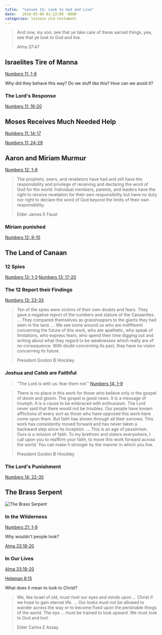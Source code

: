 ```yaml
---
title:  "Lesson 15: Look to God and Live"
date:   2018-05-06 01:22:08 -0800
categories: lessons old-testament
---
```


> And now, my son, see that ye take care of these sacred things, yea, see that ye look to God and live.
>
> Alma 37:47


## Israelites Tire of Manna
[Numbers 11: 1-8](https://www.lds.org/scriptures/ot/num/11.1-8?lang=eng#0)

Why did they behave this way? 
Do we stuff like this? 
How can we avoid it?

### The Lord's Response 
[Numbers 11: 18-20](https://www.lds.org/scriptures/ot/num/11.8-20?lang=eng#17)


## Moses Receives Much Needed Help
[Numbers 11: 14-17](https://www.lds.org/scriptures/ot/num/11.14-17?lang=eng#13)

[Numbers 11: 24-29](https://www.lds.org/scriptures/ot/num/11.24-29?lang=eng#23)

## Aaron and Miriam Murmur
[Numbers 12: 1-8](https://www.lds.org/scriptures/ot/num/12.1-8?lang=eng#0)

> The prophets, seers, and revelators have had and still have the responsibility and privilege of receiving and declaring the word of God for the world. Individual members, parents, and leaders have the right to receive revelation for their own responsibility but have no duty nor right to declare the word of God beyond the limits of their own responsibility.
>
> Elder James E Faust

### Miriam punished
[Numbers 12: 9-10](https://www.lds.org/scriptures/ot/num/12.9-10?lang=eng#8)

## The Land of Canaan
### 12 Spies
[Numbers 13: 1-3](https://www.lds.org/scriptures/ot/num/13.1-3?lang=eng#0)
[Numbers 13: 17-20](https://www.lds.org/scriptures/ot/num/13.17-20?lang=eng#16)

### The 12 Report their Findings
[Numbers 13: 23-33](https://www.lds.org/scriptures/ot/num/13.23-33?lang=eng#22)

> Ten of the spies were victims of their own doubts and fears. They gave a negative report of the numbers and stature of the Canaanites. … They compared themselves as grasshoppers to the giants they had seen in the land. …
> We see some around us who are indifferent concerning the future of this work, who are apathetic, who speak of limitations, who express fears, who spend their time digging out and writing about what they regard to be weaknesses which really are of no consequence. With doubt concerning its past, they have no vision concerning its future.
> 
> President Gordon B Hinckley

### Joshua and Caleb are Faithful
> "The Lord is with us: fear them not."
[Numbers 14: 1-9](https://www.lds.org/scriptures/ot/num/14.1-9?lang=eng#0)

> There is no place in this work for those who believe only in the gospel of doom and gloom. The gospel is good news. It is a message of triumph. It is a cause to be embraced with enthusiasm.
> The Lord never said that there would not be troubles. Our people have known afflictions of every sort as those who have opposed this work have come upon them. But faith has shown through all their sorrows. This work has consistently moved forward and has never taken a backward step since its inception. …
> This is an age of pessimism. Ours is a mission of faith. To my brethren and sisters everywhere, I call upon you to reaffirm your faith, to move this work forward across the world. You can make it stronger by the manner in which you live.
>
> President Gordon B Hinckley  

### The Lord's Punishment 
[Numbers 14: 22-35](https://www.lds.org/scriptures/ot/num/14.22-35?lang=eng#21)

## The Brass Serpent 
![The Brass Serpent](http://media.ldscdn.org/images/media-library/gospel-art/old-testament/moses-brass-serpent-39479-wallpaper.jpg)

### In the Wilderness
[Numbers 21: 1-9](https://www.lds.org/scriptures/ot/num/21.1-9?lang=eng#0)

Why wouldn't people look?

[Alma 33:18-20](https://www.lds.org/scriptures/bofm/alma/33.18-20?lang=eng#17)

### In Our Lives

[Alma 33:18-20](https://www.lds.org/scriptures/bofm/alma/33.18-20?lang=eng#17)

[Helaman 8:15](https://www.lds.org/scriptures/bofm/hel/8.15?lang=eng#14)

What does it mean to look to Christ?

> We, like Israel of old, must rivet our eyes and minds upon … Christ if we hope to gain eternal life. … Our looks must not be allowed to wander across the way or to become fixed upon the perishable things of the world. The eye … must be trained to look upward. We must look to God and live!
> 
> Elder Carlos E Assay
